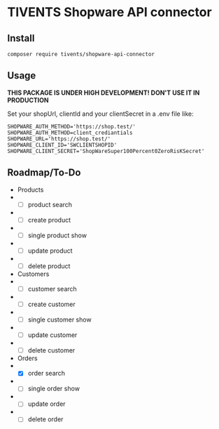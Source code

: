 # TIVENTS Shopware API connector


## Install
````
composer require tivents/shopware-api-connector
````

## Usage

**THIS PACKAGE IS UNDER HIGH DEVELOPMENT! DON'T USE IT IN PRODUCTION**

Set your shopUrl, clientId and your clientSecret in a .env file like:

````
SHOPWARE_AUTH_METHOD='https://shop.test/'
SHOPWARE_AUTH_METHOD=client_crediantials
SHOPWARE_URL='https://shop.test/'
SHOPWARE_CLIENT_ID='SWCLIENTSHOPID'
SHOPWARE_CLIENT_SECRET='ShopWareSuper100Percent0ZeroRisKSecret'
````

## Roadmap/To-Do
* Products
* * [ ] product search
* * [ ] create product
* * [ ] single product show
* * [ ] update product
* * [ ] delete product
* Customers
* * [ ] customer search
* * [ ] create customer
* * [ ] single customer show
* * [ ] update customer
* * [ ] delete customer
* Orders
* * [x] order search
* * [ ] single order show
* * [ ] update order
* * [ ] delete order

